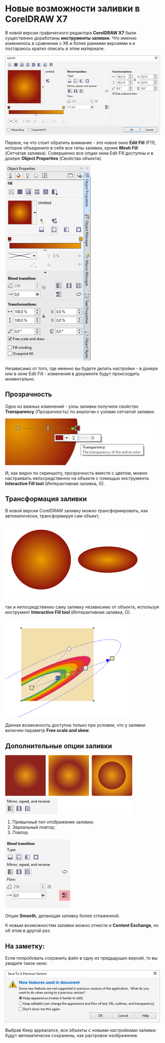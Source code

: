 ﻿# Новые возможности заливки в CorelDRAW X7

В новой версии графического редактора **CorelDRAW X7** были существенно доработаны **инструменты заливки**. Что именно изменилось в сравнении с Х6 и более ранними версиями я и постараюсь кратко описать в этом материале.

![Новые возможности заливки в CorelDRAW X7](./cee02805-3d17-41ba-85f8-297046cf423b.png)

Первое, на что стоит обратить внимание - это новое окно **Edit Fill** (F11), которое объединило в себе все типы заливки, кроме **Mesh Fill** (Сетчатая заливка). Совершенно все опции окна Edit Fill доступны и в докере **Object Properties** (Свойства объекта).

![Новые возможности заливки в CorelDRAW X7](./eae86f97-aeca-4ac8-9103-3584f3f8cbe8.png)

Независимо от того, где именно вы будете делать настройки - в докере или в окне Edit Fill - изменения в документе будут происходить моментально.

## Прозрачность

Одно из важных изменений - узлы заливки получили свойство **Transparency** (Прозрачность) по аналогии с узлами сетчатой заливки.

![Новые возможности заливки в CorelDRAW X7](./0535bdc3-faaa-4af9-b449-9a6ed543dcd1.png)

И, как видно по скриншоту, прозрачность вместе с цветом, можно настраивать непосредственно на объекте с помощью инструмента **Interactive Fill tool** (Интерактивная заливка, G).

## Трансформация заливки

В новой версии CorelDRAW заливку можно трансформировать, как автоматически, трансформируя сам объект,

![Новые возможности заливки в CorelDRAW X7](./daef01cf-1c94-488f-bf0a-5e48caeb5621.png)

так и непосредственно саму заливку независимо от объекта, используя инструмент **Interactive Fill tool** (Интерактивная заливка, G).

![Новые возможности заливки в CorelDRAW X7](./e2e14a50-7bfc-4f4c-8e0b-207ccd7916ef.png)

Данная возможность доступна только при условии, что у заливки включен параметр **Free scale and skew**.

## Дополнительные опции заливки

![Новые возможности заливки в CorelDRAW X7](./80e2d269-dffa-4af0-8237-39efe9f29ecf.png)

1.  Привычный тип отображения заливки;
2.  Зеркальный повтор;
3.  Повтор.

![Новые возможности заливки в CorelDRAW X7](./69b9b78a-9586-4d34-9177-f2614b253f54.png)

Опция **Smooth**, делающая заливку более сглаженной.

К новым возможностям заливки можно отнести и **Content Exchange**, но об этом в другой раз.

## На заметку:

Если попробовать сохранить файл в одну из предыдущих версий, то вы увидите такое окно:

![Новые возможности заливки в CorelDRAW X7](./43f08af1-7d4d-4aab-8b39-1ec3c9179420.png)

Выбрав Keep appearance, все объекты с новыми настройками заливки будут автоматически сохранены, как растровое изображение.
